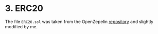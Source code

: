 # 3. ERC20

The file `ERC20.sol` was taken from the OpenZepelin [repository](https://github.com/OpenZeppelin/openzeppelin-contracts/blob/master/contracts/token/ERC20/ERC20.sol) and slightly modified by me.
